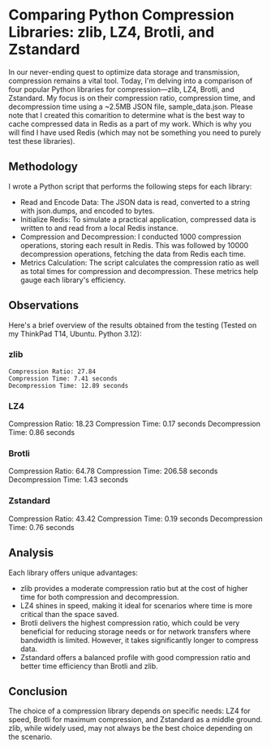 # Comparing Python Compression Libraries: zlib, LZ4, Brotli, and Zstandard

In our never-ending quest to optimize data storage and transmission, compression remains a vital tool. Today, I'm delving into a comparison of four popular Python libraries for compression—zlib, LZ4, Brotli, and Zstandard. My focus is on their compression ratio, compression time, and decompression time using a ~2.5MB JSON file, sample_data.json. Please note that I created this comarition to determine what is the best way to cache compressed data in Redis as a part of my work. Which is why you will find I have used Redis (which may not be something you need to purely test these libraries).

## Methodology

I wrote a Python script that performs the following steps for each library:

* Read and Encode Data: The JSON data is read, converted to a string with json.dumps, and encoded to bytes.
* Initialize Redis: To simulate a practical application, compressed data is written to and read from a local Redis instance.
* Compression and Decompression: I conducted 1000 compression operations, storing each result in Redis. This was followed by 10000 decompression operations, fetching the data from Redis each time.
* Metrics Calculation: The script calculates the compression ratio as well as total times for compression and decompression. These metrics help gauge each library's efficiency.

## Observations

Here's a brief overview of the results obtained from the testing (Tested on my ThinkPad T14, Ubuntu. Python 3.12):

### zlib

    Compression Ratio: 27.84
    Compression Time: 7.41 seconds
    Decompression Time: 12.89 seconds

### LZ4

Compression Ratio: 18.23
Compression Time: 0.17 seconds
Decompression Time: 0.86 seconds

### Brotli

Compression Ratio: 64.78
Compression Time: 206.58 seconds
Decompression Time: 1.43 seconds

### Zstandard

Compression Ratio: 43.42
Compression Time: 0.19 seconds
Decompression Time: 0.76 seconds

## Analysis

Each library offers unique advantages:

* zlib provides a moderate compression ratio but at the cost of higher time for both compression and decompression.
* LZ4 shines in speed, making it ideal for scenarios where time is more critical than the space saved.
* Brotli delivers the highest compression ratio, which could be very beneficial for reducing storage needs or for network transfers where bandwidth is limited. However, it takes significantly longer to compress data.
* Zstandard offers a balanced profile with good compression ratio and better time efficiency than Brotli and zlib.

## Conclusion

The choice of a compression library depends on specific needs: LZ4 for speed, Brotli for maximum compression, and Zstandard as a middle ground. zlib, while widely used, may not always be the best choice depending on the scenario.
